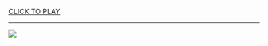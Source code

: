
<a href="https://premium76.site?title=money_tycoon_games_unblocked&ref=13M">CLICK TO PLAY</a></h3>
<hr>

<a href="https://premium76.site?title=money_tycoon_games_unblocked&ref=13M"><img src="https://clearcache.store/games.png"></a>


